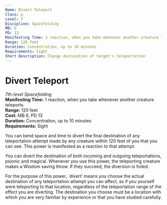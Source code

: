 ```yaml
---
Name: Divert Teleport
Class: p
Level: 7
Discipline: Spacefolding
MB: 6
PD: 13
Manifesting Time: 1 reaction, when you take whenever another creature teleports
Range: 120 feet
Duration: Concentration, up to 10 minutes
Requirements: Sight
Short Description: Change destination of target's teleportation
---
```

# Divert Teleport
*7th-level Spacefolding*\
**Manifesting Time:** 1 reaction, when you take whenever another creature teleports\
**Range:** 120 feet\
**Cost:** MB 6, PD 13\
**Duration:** Concentration, up to 10 minutes\
**Requirements:** Sight

You can bend space and time to divert the
final destination of any teleportation attempt made by any
creature within 120 feet of you that you can see.
This power is manifested as a reaction to that attempt.

You can divert the destination of both incoming and outgoing
teleportations, psionic and magical. Whenever you use this
power, the teleporting creature makes a Wisdom saving throw.
If they succeed, the diversion is foiled.

For the purpose of this power, `divert' means you choose
the actual destination of any teleportation attempt you can
affect, as if you yourself were teleporting to that location,
regardless of the teleportation range of the effect you are
diverting. The destination you choose must be a location with
which you are very familiar by experience or that you have
studied carefully.
